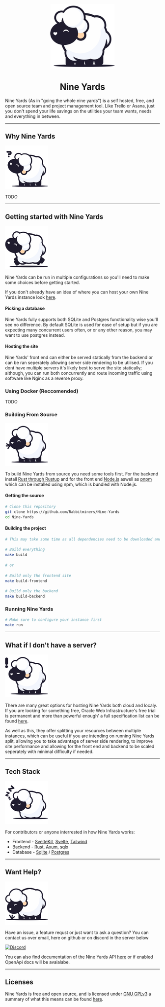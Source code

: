 <p align="center">
<img style="width: 15em;" src="display/standing.svg" alt="fern"/>
<h1 align="center"> Nine Yards </h1>
</p>

Nine Yards (As in "going the whole nine yards") is a self hosted, free, and open source team and project management tool. Like Trello or Asana, just you don't spend your life savings on the utilities your team wants, needs and everything in between.

---

## Why Nine Yards

<img style="width: 10em;" src="display/confused.svg" alt="fern"/>

TODO

---

## Getting started with Nine Yards

<img style="width: 10em;" src="display/jumping.svg" alt="fern"/>

Nine Yards can be run in multiple configurations so you'll need to make some choices before getting started.

If you don't already have an idea of where you can host your own Nine Yards instance look [here](#what-if-i-dont-have-a-server).

#### Picking a database

Nine Yards fully supports both SQLite and Postgres functionality wise you'll see no difference. By default SQLite is used for ease of setup but if you are expecting many concurrent users often, or or any other reason, you may want to use postgres instead.

#### Hosting the site

Nine Yards' front end can either be served statically from the backend or can be ran seperately allowing server side rendering to be utilised. If you dont have multiple servers it's likely best to serve the site statically; although, you can run both concurrently and route incoming traffic using software like Nginx as a reverse proxy.

### Using Docker (Reccomended)

TODO

### Building From Source

<img style="width: 10em;" src="display/chewing.svg" alt="fern"/>

To build Nine Yards from source you need some tools first. For the backend install [Rust through Rustup](https://www.rust-lang.org/tools/install) and for the front end [Node.js](https://nodejs.org/en) aswell as [pnpm](https://pnpm.io/installation#using-npm) which can be installed using npm, which is bundled with Node.js.

#### Getting the source

```bash
# Clone this repository
git clone https://github.com/Rabbitminers/Nine-Yards
cd Nine-Yards
```

#### Building the project

```bash
# This may take some time as all dependencies need to be downloaded and compiled

# Build everything
make build

# or

# Build only the frontend site
make build-frontend

# Build only the backend
make build-backend
```

### Running Nine Yards

```bash
# Make sure to configure your instance first
make run
```

---

## What if I don't have a server?

<img style="width: 10em;" src="display/anger.svg" alt="fern"/>

There are many great options for hosting Nine Yards both cloud and localy. If you are looking for something free, Oracle Web Infrastructure's free trial is permanent and more than powerful enough' a full specification list can be found [here](https://www.oracle.com/cloud/free/).

As well as this, they offer splitting your resources between multiple instances, which can be useful if you are intending on running Nine Yards split, allowing you to take advantage of server side rendering, to improve site performance and allowing for the front end and backend to be scaled seperately with minimal difficulty if needed.

---

## Tech Stack

<img style="width: 10em;" src="display/sleeping.svg" alt="fern"/>

For contributors or anyone interrested in how Nine Yards works:

- Frontend - [SvelteKit](https://kit.svelte.dev/), [Svelte](https://svelte.dev/), [Tailwind](https://tailwindcss.com/)
- Backend - [Rust](https://www.rust-lang.org/), [Axum](https://github.com/tokio-rs/axum), [sqlx](https://github.com/launchbadge/sqlx)
- Database - [Sqlite](https://www.sqlite.org/index.html) / [Postgres]("https://www.postgresql.org/")

---

## Want Help?

<img style="width: 10em;" src="display/grazing.svg" alt="fern"/>

Have an issue, a feature requst or just want to ask a question? You can contact us over email, here on github or on discord in the server below

[![Discord][1]][2]

[1]: https://discordapp.com/api/guilds/1069326955742244884/widget.png?style=banner2
[2]: https://discord.gg/GJsQadv9Mc

You can also find documentation of the Nine Yards API [here](api_docs.md) or if enabled OpenApi docs will be avaialabe.

---

## Licenses

Nine Yards is free and open source, and is licensed under [GNU GPLv3](./LICENSE) a summary of what this means can be found [here](https://choosealicense.com/licenses/gpl-3.0/).
